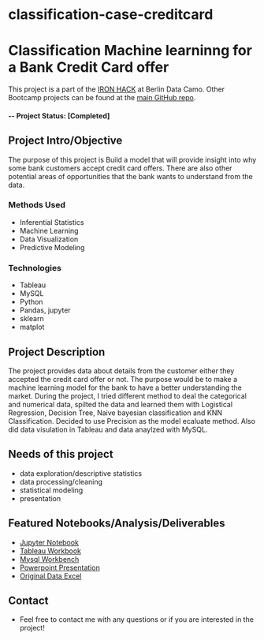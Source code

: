 # classification-case-creditcard

# Classification Machine learninng for a Bank Credit Card offer
This project is a part of the [IRON HACK](http://https://www.ironhack.com/en) at Berlin Data Camo. Other Bootcamp projects can be found at the [main GitHub repo](https://https://github.com/QQber).

#### -- Project Status: [Completed]

## Project Intro/Objective
The purpose of this project is Build a model that will provide insight into why some bank customers accept credit card offers. There are also other potential areas of opportunities that the bank wants to understand from the data.

### Methods Used
* Inferential Statistics
* Machine Learning
* Data Visualization
* Predictive Modeling

### Technologies
* Tableau
* MySQL
* Python
* Pandas, jupyter
* sklearn
* matplot

## Project Description
The project provides data about details from the customer either they accepted the credit card offer or not. The purpose would be to make a machine learning model for the bank
to have a better understanding the market. During the project, I tried different method to deal the categorical and numerical data, spilted the data and learned them with Logistical Regression,
Decision Tree, Naive bayesian classification and KNN Classification. Decided to use Precision as the model ecaluate method. Also did data visulation in Tableau and data anaylzed with MySQL.

## Needs of this project

- data exploration/descriptive statistics
- data processing/cleaning
- statistical modeling
- presentation


## Featured Notebooks/Analysis/Deliverables
* [Jupyter Notebook](link)
* [Tableau Workbook](link)
* [Mysql Workbench](https://github.com/QQber/classification-case-creditcard/blob/master/SQL_questions.sql)
* [Powerpoint Presentation](link)
* [Original Data Excel](https://github.com/QQber/classification-case-creditcard/blob/master/creditcardmarketing.csv)


## Contact
* Feel free to contact me with any questions or if you are interested in the project!
